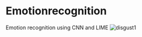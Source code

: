 # Emotionrecognition
Emotion recognition using CNN and LIME
![disgust1](https://user-images.githubusercontent.com/84711889/207405696-268335ac-0cf7-4992-b49e-87c0d43e15a6.jpg)
